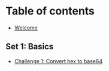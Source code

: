 # Table of contents

* [Welcome](README.md)

## Set 1: Basics

* [ Challenge 1: Convert hex to base64](set-1-basics/chall1.md)
